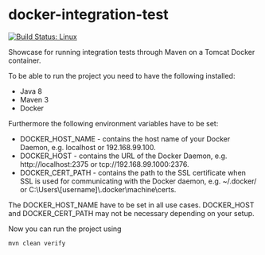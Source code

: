 # docker-integration-test

[![Build Status: Linux](https://travis-ci.org/arjansh/docker-integration-test.svg?branch=master)](https://travis-ci.org/arjansh/docker-integration-test)

Showcase for running integration tests through Maven on a Tomcat Docker container.

To be able to run the project you need to have the following installed:

 * Java 8
 * Maven 3
 * Docker
 
Furthermore the following environment variables have to be set:

 * DOCKER_HOST_NAME - contains the host name of your Docker Daemon, e.g. localhost or 192.168.99.100.
 * DOCKER_HOST - contains the URL of the Docker Daemon, e.g. http://localhost:2375 or tcp://192.168.99.1000:2376.
 * DOCKER_CERT_PATH - contains the path to the SSL certificate when SSL is used for communicating with the Docker daemon, e.g. ~/.docker/ or C:\Users\\[username]\\.docker\machine\certs.
 
The DOCKER_HOST_NAME have to be set in all use cases. DOCKER_HOST and DOCKER_CERT_PATH may not be necessary depending on your setup.

Now you can run the project using

```
mvn clean verify
```
